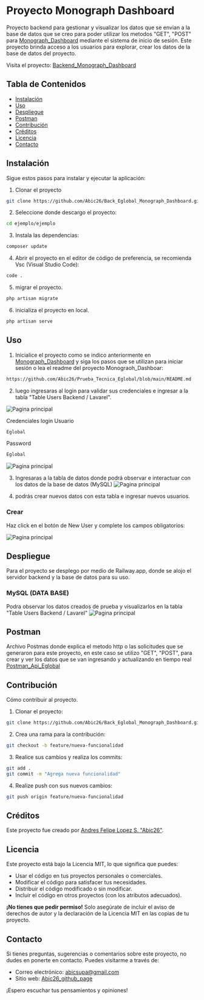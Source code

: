 # Proyecto Monograph Dashboard

Proyecto backend para gestionar y visualizar los datos que se envian a la base de datos que se creo para poder utilizar los metodos "GET", "POST" para [Monograph_Dashboard](https://prueba-tecnica-eglobal.vercel.app/#/) mediante el sistema de inicio de sesión. Este proyecto brinda acceso a los usuarios para explorar, crear los datos de la base de datos del proyecto.

Visita el proyecto:
[Backend_Monograph_Dashboard](https://github.com/Abic26/Back_Eglobal_Monograph_Dashboard.git)



## Tabla de Contenidos

- [Instalación](#instalación)
- [Uso](#uso)
- [Despliegue](#despliegue)
- [Postman](#postman)
- [Contribución](#Contribución)
- [Créditos](#créditos)
- [Licencia](#licencia)
- [Contacto](#contacto)

## Instalación

Sigue estos pasos para instalar y ejecutar la aplicación:

1. Clonar el proyecto 
```sh
git clone https://github.com/Abic26/Back_Eglobal_Monograph_Dashboard.git
```
2. Seleccione donde descargo el proyecto:
```sh
cd ejemplo/ejemplo
```
3. Instala las dependencias:
```sh
composer update
```
4. Abrir el proyecto en el editor de código de preferencia, se recomienda Vsc (Visual Studio Code):
```sh
code .
```
5. migrar el proyecto.
```sh
php artisan migrate
```
6. inicializa el proyecto en local.
```sh
php artisan serve
```
## Uso

1. Inicialice el proyecto como se indico anteriormente en [Monograph_Dashboard](https://prueba-tecnica-eglobal.vercel.app/#/) y siga los pasos que se utilizan para iniciar sesión o lea el readme del proyecto Monograoh_Dashboar:

```sh
https://github.com/Abic26/Prueba_Tecnica_Eglobal/blob/main/README.md
```

2. luego ingresaras al login para validar sus credenciales e ingresar a la tabla "Table Users Backend / Lavarel".

![Pagina principal](public/img_Readme/tabla_back.png)


Credenciales login
Usuario
```sh
Eglobal
```
Password
```sh
Eglobal
```
![Pagina principal](public/img_Readme/login.png)

3. Ingresaras a la tabla de datos donde podrá observar e interactuar con los datos de la base de datos (MySQL)
![Pagina principal](public/img_Readme/tabla_back.png)

4. podrás crear nuevos datos con esta tabla e ingresar nuevos usuarios.

### Crear

Haz click en el botón de New User y complete los campos obligatorios:

![Pagina principal](public/img_Readme/Button_New_User.png)

## Despliegue

Para el proyecto se desplego por medio de Railway.app, donde se alojo el servidor backend y la base de datos para su uso. 

### MySQL (DATA BASE)
Podra observar los datos creados de prueba y visualizarlos en la tabla "Table Users Backend / Lavarel"
![Pagina principal](public/img_Readme/MySQL_DB.png)

## Postman
Archivo Postmas donde explica el metodo http o las solicitudes que se generaron para este proyecto, en este caso se utilizo "GET", "POST", para crear y ver los datos que se van ingresando y actualizando en tiempo real
[Postman_Api_Eglobal](public/img_Readme/api-Eglobal.postman_collection.json)


## Contribución

Cómo contribuir al proyecto.
1. Clonar el proyecto:
```sh
git clone https://github.com/Abic26/Back_Eglobal_Monograph_Dashboard.git
```
2. Crea una rama para la contribución: 
```sh
git checkout -b feature/nueva-funcionalidad
```
3. Realice sus cambios y realiza los commits: 
```sh
git add .
git commit -m "Agrega nueva funcionalidad"
```
4. Realize push con sus nuevos cambios: 
```sh
git push origin feature/nueva-funcionalidad
```

## Créditos

Este proyecto fue creado por [Andres Felipe Lopez S. "Abic26"](https://github.com/Abic26).

## Licencia

Este proyecto está bajo la Licencia MIT, lo que significa que puedes:

- Usar el código en tus proyectos personales o comerciales.
- Modificar el código para satisfacer tus necesidades.
- Distribuir el código modificado o sin modificar.
- Incluir el código en otros proyectos (con los atributos adecuados).

**¡No tienes que pedir permiso!** Solo asegúrate de incluir el aviso de derechos de autor y la declaración de la Licencia MIT en las copias de tu proyecto.

## Contacto

Si tienes preguntas, sugerencias o comentarios sobre este proyecto, no dudes en ponerte en contacto. Puedes visitarme a través de:

- Correo electrónico: [abicsupa@gmail.com](mailto:abicsupa@gmail.com)
- Sitio web: [Abic26_github_page](https://abic26.github.io/Cv_Andres_Lopez/)

¡Espero escuchar tus pensamientos y opiniones!


